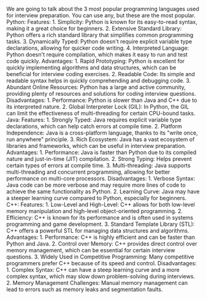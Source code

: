 We are going to talk about the 3 most popular programming languages used for interview preparation. You can use any, but these are the most popular.
Python:
Features:
1.
Simplicity: Python is known for its easy-to-read syntax, making it a great choice for beginners.
2.
Extensive Standard Library: Python offers a rich standard library that simplifies common programming tasks.
3.
Dynamically Typed: Python doesn't require explicit variable type declarations, allowing for quicker code writing.
4.
Interpreted Language: Python doesn't require compilation, which makes it easy to run and test code quickly.
Advantages:
1.
Rapid Prototyping: Python is excellent for quickly implementing algorithms and data structures, which can be beneficial for interview coding exercises.
2.
Readable Code: Its simple and readable syntax helps in quickly comprehending and debugging code.
3.
Abundant Online Resources: Python has a large and active community, providing plenty of resources and solutions for coding interview questions.
Disadvantages:
1.
Performance: Python is slower than Java and C++ due to its interpreted nature.
2.
Global Interpreter Lock (GIL): In Python, the GIL can limit the effectiveness of multi-threading for certain CPU-bound tasks.
Java:
Features:
1.
Strongly Typed: Java requires explicit variable type declarations, which can help catch errors at compile time.
2.
Platform Independence: Java is a cross-platform language, thanks to its "write once, run anywhere" principle.
3.
Rich Ecosystem: Java has a vast ecosystem of libraries and frameworks, which can be useful in interview preparation.
Advantages:
1.
Performance: Java is faster than Python due to its compiled nature and just-in-time (JIT) compilation.
2.
Strong Typing: Helps prevent certain types of errors at compile time.
3.
Multi-threading: Java supports multi-threading and concurrent programming, allowing for better performance on multi-core processors.
Disadvantages:
1.
Verbose Syntax: Java code can be more verbose and may require more lines of code to achieve the same functionality as Python.
2.
Learning Curve: Java may have a steeper learning curve compared to Python, especially for beginners.
C++:
Features:
1.
Low-Level and High-Level: C++ allows for both low-level memory manipulation and high-level object-oriented programming.
2.
Efficiency: C++ is known for its performance and is often used in systems programming and game development.
3.
Standard Template Library (STL): C++ offers a powerful STL for managing data structures and algorithms.
Advantages:
1.
Performance: C++ is highly efficient and can be faster than Python and Java.
2.
Control over Memory: C++ provides direct control over memory management, which can be essential for certain interview questions.
3.
Widely Used in Competitive Programming: Many competitive programmers prefer C++ because of its speed and control.
Disadvantages:
1.
Complex Syntax: C++ can have a steep learning curve and a more complex syntax, which may slow down problem-solving during interviews.
2.
Memory Management Challenges: Manual memory management can lead to errors such as memory leaks and segmentation faults.